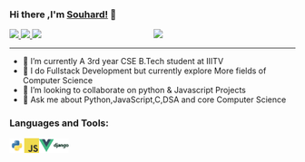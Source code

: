 ### Hi there ,I'm [Souhard!](http://souhard987.netlify.app/) 👋

<p >
  <a href="https://twitter.com/souhard10">
    <img src="https://img.shields.io/badge/-@souhard-1ca0f1?style=flat-square&labelColor=1ca0f1&logo=twitter&logoColor=white&link=https://twitter.com/souhard10">
   <a/>
  <a href="mailto:souhardswami987@gmail.com">  
    <img src="https://img.shields.io/badge/-souhardswami987@gmail.com-c14438?style=flat-square&logo=Gmail&logoColor=white&link=mailto:souhardswami987@gmail.com">
   <a/>  

   <a href="https://www.linkedin.com/in/souhard-swami-9a2b651a2/">
    <img src="https://img.shields.io/badge/-souhard-blue?style=flat-square&logo=Linkedin&logoColor=white&link=https://www.linkedin.com/in/souhard-swami-9a2b651a2/">
  <a/>
   
<img src="https://media1.tenor.com/images/cd37fa49c983ac905df0016fd5b6a2ee/tenor.gif?itemid=13165216.gif" width="250" align='right'>

</p>
<hr> 

- 🔭 I’m currently  A 3rd year CSE B.Tech student at IIITV
- 🌱 I do Fullstack Development but currently explore More fields of Computer Science
- 👯 I’m looking to collaborate on  python & Javascript Projects 
- 💬 Ask me about Python,JavaScript,C,DSA and core Computer Science



### Languages and Tools:

[<img align="left" alt="Vue" width="26px" src="https://raw.githubusercontent.com/github/explore/80688e429a7d4ef2fca1e82350fe8e3517d3494d/topics/python/python.png" />][souhard]
[<img align="left" alt="Node.js" width="26px" src="https://raw.githubusercontent.com/github/explore/80688e429a7d4ef2fca1e82350fe8e3517d3494d/topics/javascript/javascript.png" />][souhard]
[<img align="left" alt="React" width="26px" src="https://raw.githubusercontent.com/github/explore/80688e429a7d4ef2fca1e82350fe8e3517d3494d/topics/vue/vue.png" />][souhard]
[<img align="left" alt="React" width="26px" src="https://raw.githubusercontent.com/github/explore/80688e429a7d4ef2fca1e82350fe8e3517d3494d/topics/django/django.png" />][souhard]


[souhard]: https://souhard987.netlify.app/


<br />
<br />
